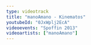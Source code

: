 ```yaml
---
type: videotrack
title: "manoAmano - Kinematos"
youtubeId: "0JxWplj2EcA"
videoevents: "Spoffin 2013"
videoartists: ["manoAmano"]
---
```

